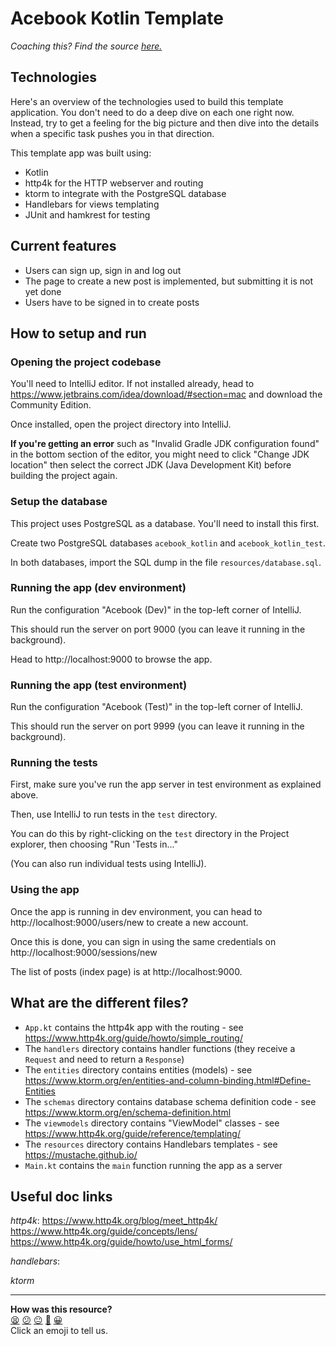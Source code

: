 # Acebook Kotlin Template

_Coaching this? Find the source
[here.](https://github.com/makersacademy/slug/blob/main/materials/universe/acebook/seeds/kotlin-http4k/README.ed.md)_

## Technologies

Here's an overview of the technologies used to build this template application. 
You don't need to do a deep dive on each one right now. Instead, try to get a feeling for 
the big picture and then dive into the details when a specific task pushes you in that direction.

This template app was built using:
 * Kotlin
 * http4k for the HTTP webserver and routing
 * ktorm to integrate with the PostgreSQL database
 * Handlebars for views templating
 * JUnit and hamkrest for testing

## Current features
- Users can sign up, sign in and log out
- The page to create a new post is implemented, but submitting it is not yet done
- Users have to be signed in to create posts

## How to setup and run

### Opening the project codebase

You'll need to IntelliJ editor. If not installed already, head to https://www.jetbrains.com/idea/download/#section=mac
and download the Community Edition.

Once installed, open the project directory into IntelliJ.

**If you're getting an error** such as "Invalid Gradle JDK configuration found" in the bottom section of the editor, you might need to click "Change JDK location"
then select the correct JDK (Java Development Kit) before building the project again.

### Setup the database

This project uses PostgreSQL as a database. You'll need to install this first.

Create two PostgreSQL databases `acebook_kotlin` and `acebook_kotlin_test`.

In both databases, import the SQL dump in the file `resources/database.sql`.

### Running the app (dev environment)

Run the configuration "Acebook (Dev)" in the top-left corner of IntelliJ.

This should run the server on port 9000 (you can leave it running in the background).

Head to http://localhost:9000 to browse the app.

### Running the app (test environment)

Run the configuration "Acebook (Test)" in the top-left corner of IntelliJ.

This should run the server on port 9999 (you can leave it running in the background).

### Running the tests

First, make sure you've run the app server in test environment as explained above.

Then, use IntelliJ to run tests in the `test` directory.

You can do this by right-clicking on the `test` directory in the Project explorer, then choosing "Run 'Tests in..."

(You can also run individual tests using IntelliJ).

### Using the app

Once the app is running in dev environment, you can head to http://localhost:9000/users/new to create a new account.

Once this is done, you can sign in using the same credentials on http://localhost:9000/sessions/new

The list of posts (index page) is at http://localhost:9000.

## What are the different files?
 - `App.kt` contains the http4k app with the routing - see https://www.http4k.org/guide/howto/simple_routing/
 - The `handlers` directory contains handler functions (they receive a `Request` and need to return a `Response`)
 - The `entities` directory contains entities (models) - see https://www.ktorm.org/en/entities-and-column-binding.html#Define-Entities
 - The `schemas` directory contains database schema definition code - see https://www.ktorm.org/en/schema-definition.html 
 - The `viewmodels` directory contains "ViewModel" classes - see https://www.http4k.org/guide/reference/templating/
 - The `resources` directory contains Handlebars templates - see https://mustache.github.io/
 - `Main.kt` contains the `main` function running the app as a server

## Useful doc links

*http4k*:
https://www.http4k.org/blog/meet_http4k/
https://www.http4k.org/guide/concepts/lens/
https://www.http4k.org/guide/howto/use_html_forms/

*handlebars*:

*ktorm*



<!-- BEGIN GENERATED SECTION DO NOT EDIT -->

---

**How was this resource?**  
[😫](https://airtable.com/shrUJ3t7KLMqVRFKR?prefill_Repository=makersacademy%2Facebook-kotlin-http4k-template&prefill_File=README.md&prefill_Sentiment=😫) [😕](https://airtable.com/shrUJ3t7KLMqVRFKR?prefill_Repository=makersacademy%2Facebook-kotlin-http4k-template&prefill_File=README.md&prefill_Sentiment=😕) [😐](https://airtable.com/shrUJ3t7KLMqVRFKR?prefill_Repository=makersacademy%2Facebook-kotlin-http4k-template&prefill_File=README.md&prefill_Sentiment=😐) [🙂](https://airtable.com/shrUJ3t7KLMqVRFKR?prefill_Repository=makersacademy%2Facebook-kotlin-http4k-template&prefill_File=README.md&prefill_Sentiment=🙂) [😀](https://airtable.com/shrUJ3t7KLMqVRFKR?prefill_Repository=makersacademy%2Facebook-kotlin-http4k-template&prefill_File=README.md&prefill_Sentiment=😀)  
Click an emoji to tell us.

<!-- END GENERATED SECTION DO NOT EDIT -->
